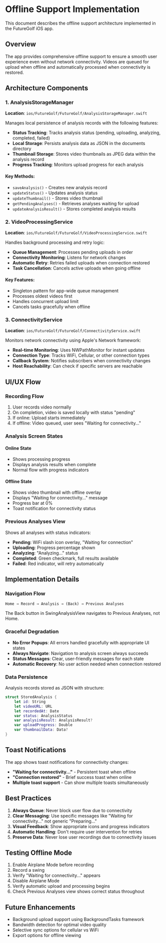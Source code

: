 # Offline Support Implementation

This document describes the offline support architecture implemented in the FutureGolf iOS app.

## Overview

The app provides comprehensive offline support to ensure a smooth user experience even without network connectivity. Videos are queued for upload when offline and automatically processed when connectivity is restored.

## Architecture Components

### 1. AnalysisStorageManager

**Location**: `ios/FutureGolf/FutureGolf/AnalysisStorageManager.swift`

Manages local persistence of analysis records with the following features:

- **Status Tracking**: Tracks analysis status (pending, uploading, analyzing, completed, failed)
- **Local Storage**: Persists analysis data as JSON in the documents directory
- **Thumbnail Storage**: Stores video thumbnails as JPEG data within the analysis record
- **Progress Tracking**: Monitors upload progress for each analysis

#### Key Methods:
- `saveAnalysis()` - Creates new analysis record
- `updateStatus()` - Updates analysis status
- `updateThumbnail()` - Stores video thumbnail
- `getPendingAnalyses()` - Retrieves analyses waiting for upload
- `updateAnalysisResult()` - Stores completed analysis results

### 2. VideoProcessingService

**Location**: `ios/FutureGolf/FutureGolf/VideoProcessingService.swift`

Handles background processing and retry logic:

- **Queue Management**: Processes pending uploads in order
- **Connectivity Monitoring**: Listens for network changes
- **Automatic Retry**: Retries failed uploads when connection restored
- **Task Cancellation**: Cancels active uploads when going offline

#### Key Features:
- Singleton pattern for app-wide queue management
- Processes oldest videos first
- Handles concurrent upload limit
- Cancels tasks gracefully when offline

### 3. ConnectivityService

**Location**: `ios/FutureGolf/FutureGolf/ConnectivityService.swift`

Monitors network connectivity using Apple's Network framework:

- **Real-time Monitoring**: Uses NWPathMonitor for instant updates
- **Connection Type**: Tracks WiFi, Cellular, or other connection types
- **Callback System**: Notifies subscribers when connectivity changes
- **Host Reachability**: Can check if specific servers are reachable

## UI/UX Flow

### Recording Flow

1. User records video normally
2. On completion, video is saved locally with status "pending"
3. If online: Upload starts immediately
4. If offline: Video queued, user sees "Waiting for connectivity..."

### Analysis Screen States

#### Online State
- Shows processing progress
- Displays analysis results when complete
- Normal flow with progress indicators

#### Offline State
- Shows video thumbnail with offline overlay
- Displays "Waiting for connectivity..." message
- Progress bar at 0%
- Toast notification for connectivity status

### Previous Analyses View

Shows all analyses with status indicators:
- **Pending**: WiFi slash icon overlay, "Waiting for connection"
- **Uploading**: Progress percentage shown
- **Analyzing**: "Analyzing..." status
- **Completed**: Green checkmark, full results available
- **Failed**: Red indicator, will retry automatically

## Implementation Details

### Navigation Flow

```
Home → Record → Analysis → (Back) → Previous Analyses
```

The Back button in SwingAnalysisView navigates to Previous Analyses, not Home.

### Graceful Degradation

- **No Error Popups**: All errors handled gracefully with appropriate UI states
- **Always Navigate**: Navigation to analysis screen always succeeds
- **Status Messages**: Clear, user-friendly messages for each state
- **Automatic Recovery**: No user action needed when connection restored

### Data Persistence

Analysis records stored as JSON with structure:
```swift
struct StoredAnalysis {
    let id: String
    let videoURL: URL
    let recordedAt: Date
    var status: AnalysisStatus
    var analysisResult: AnalysisResult?
    var uploadProgress: Double
    var thumbnailData: Data?
}
```

## Toast Notifications

The app shows toast notifications for connectivity changes:
- **"Waiting for connectivity..."** - Persistent toast when offline
- **"Connection restored"** - Brief success toast when online
- **Multiple toast support** - Can show multiple toasts simultaneously

## Best Practices

1. **Always Queue**: Never block user flow due to connectivity
2. **Clear Messaging**: Use specific messages like "Waiting for connectivity..." not generic "Preparing..."
3. **Visual Feedback**: Show appropriate icons and progress indicators
4. **Automatic Handling**: Don't require user intervention for retries
5. **Preserve Data**: Never lose user recordings due to connectivity issues

## Testing Offline Mode

1. Enable Airplane Mode before recording
2. Record a swing
3. Verify "Waiting for connectivity..." appears
4. Disable Airplane Mode
5. Verify automatic upload and processing begins
6. Check Previous Analyses view shows correct status throughout

## Future Enhancements

- Background upload support using BackgroundTasks framework
- Bandwidth detection for optimal video quality
- Selective sync options for cellular vs WiFi
- Export options for offline viewing